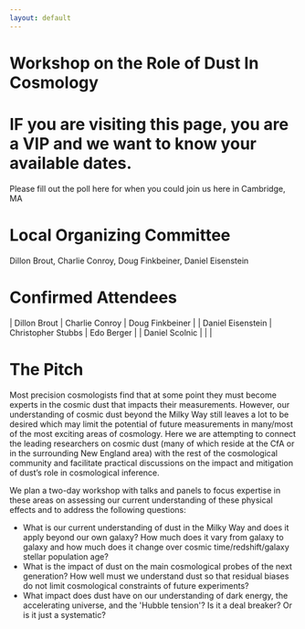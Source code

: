 ```yaml
---
layout: default
---
```


# Workshop on the Role of Dust In Cosmology

# IF you are visiting this page, you are a VIP and we want to know your available dates.

Please fill out the poll here for when you could join us here in Cambridge, MA


# Local Organizing Committee

Dillon Brout, Charlie Conroy, Doug Finkbeiner, Daniel Eisenstein

# Confirmed Attendees

| Dillon Brout  | Charlie Conroy | Doug Finkbeiner  |
| Daniel Eisenstein | Christopher Stubbs   | Edo Berger  |
| Daniel Scolnic    |       |    |

# The Pitch
Most precision cosmologists find that at some point they must become experts in the cosmic dust that impacts their measurements. However, our understanding of cosmic dust beyond the Milky Way still leaves a lot to be desired which may limit the potential of future measurements in many/most of the most exciting areas of cosmology. Here we are attempting to connect the leading researchers on cosmic dust (many of which reside at the CfA or in the surrounding New England area) with the rest of the cosmological community and facilitate practical discussions on the impact and mitigation of dust’s role in cosmological inference.

We plan a two-day workshop with talks and panels to focus expertise in these areas on assessing our current understanding of these physical effects and to address the following questions:
* What is our current understanding of dust in the Milky Way and does it apply beyond our own galaxy? How much does it vary from galaxy to galaxy and how much does it change over cosmic time/redshift/galaxy stellar population age?
* What is the impact of dust on the main cosmological probes of the next generation? How well must we understand dust so that residual biases do not limit cosmological constraints of future experiments?
* What impact does dust have on our understanding of dark energy, the accelerating universe, and the 'Hubble tension'? Is it a deal breaker? Or is it just a systematic?

